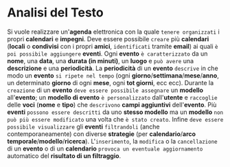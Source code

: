 Analisi del Testo
===
Si vuole realizzare un'**agenda** elettronica con la quale `tenere organizzati` i propri **calendari** e **impegni**. Deve essere possibile `creare` più **calendari** (**locali** o **condivisi** con i propri **amici**, `identificati` tramite **email**) ai quali `è poi possibile aggiungere` **eventi**. Ogni **evento** `è caratterizzato` da un **nome**, una **data**, una **durata (in minuti)**, un **luogo** e `può avere` una **descrizione** e una **periodicità**. La **periodicità** di un **evento** `descrive` in che modo un **evento** `si ripete nel tempo` (ogni **giorno**/**settimana**/**mese**/**anno**, un determinato **giorno** di ogni **mese**, ogni **tot giorni**, ecc ecc). Durante la `creazione` di un **evento** `deve essere possibile assegnare` un **modello** all'**evento**; un **modello di evento** `è personalizzato` dall'**utente** e `raccoglie` delle **voci** (**nome** e **tipo**) che `descrivono` **campi aggiuntivi** dell'**evento**. Più **eventi** `possono essere descritti` da uno **stesso modello** ma un **modello** `non può più essere modificato` una volta che `è stato creato`. Infine `deve essere possibile visualizzare` gli **eventi** `filtrandoli` (anche contemporaneamente) con diverse **strategie** (per **calendario**/**arco temporale**/**modello**/**ricerca**). L'`inserimento`, la `modifica` o la `cancellazione` di un **evento** o di un **calendario** `provoca un eventuale aggiornamento` automatico del **risultato di un filtraggio**.